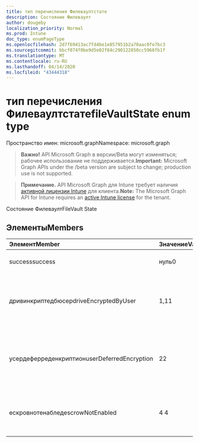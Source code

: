 ```yaml
---
title: тип перечисления Филеваултстате
description: Состояние Филеваулт
author: dougeby
localization_priority: Normal
ms.prod: Intune
doc_type: enumPageType
ms.openlocfilehash: 2d7f69413ac7fd4be1e857951b2a70aac0fe7bc3
ms.sourcegitcommit: bbcf074f0be9d5e02f84c290122850cc5968fb1f
ms.translationtype: MT
ms.contentlocale: ru-RU
ms.lasthandoff: 04/14/2020
ms.locfileid: "43444318"
---
```

# <a name="filevaultstate-enum-type"></a><span data-ttu-id="d8bd4-103">тип перечисления Филеваултстате</span><span class="sxs-lookup"><span data-stu-id="d8bd4-103">fileVaultState enum type</span></span>

<span data-ttu-id="d8bd4-104">Пространство имен: microsoft.graph</span><span class="sxs-lookup"><span data-stu-id="d8bd4-104">Namespace: microsoft.graph</span></span>

> <span data-ttu-id="d8bd4-105">**Важно!** API Microsoft Graph в версии/Beta могут изменяться; рабочее использование не поддерживается.</span><span class="sxs-lookup"><span data-stu-id="d8bd4-105">**Important:** Microsoft Graph APIs under the /beta version are subject to change; production use is not supported.</span></span>

> <span data-ttu-id="d8bd4-106">**Примечание.** API Microsoft Graph для Intune требует наличия [активной лицензии Intune](https://go.microsoft.com/fwlink/?linkid=839381) для клиента.</span><span class="sxs-lookup"><span data-stu-id="d8bd4-106">**Note:** The Microsoft Graph API for Intune requires an [active Intune license](https://go.microsoft.com/fwlink/?linkid=839381) for the tenant.</span></span>

<span data-ttu-id="d8bd4-107">Состояние Филеваулт</span><span class="sxs-lookup"><span data-stu-id="d8bd4-107">FileVault State</span></span>

## <a name="members"></a><span data-ttu-id="d8bd4-108">Элементы</span><span class="sxs-lookup"><span data-stu-id="d8bd4-108">Members</span></span>
|<span data-ttu-id="d8bd4-109">Элемент</span><span class="sxs-lookup"><span data-stu-id="d8bd4-109">Member</span></span>|<span data-ttu-id="d8bd4-110">Значение</span><span class="sxs-lookup"><span data-stu-id="d8bd4-110">Value</span></span>|<span data-ttu-id="d8bd4-111">Описание</span><span class="sxs-lookup"><span data-stu-id="d8bd4-111">Description</span></span>|
|:---|:---|:---|
|<span data-ttu-id="d8bd4-112">success</span><span class="sxs-lookup"><span data-stu-id="d8bd4-112">success</span></span>|<span data-ttu-id="d8bd4-113">нуль</span><span class="sxs-lookup"><span data-stu-id="d8bd4-113">0</span></span>|<span data-ttu-id="d8bd4-114">Успешное состояние Филеваулт</span><span class="sxs-lookup"><span data-stu-id="d8bd4-114">FileVault State Success</span></span>|
|<span data-ttu-id="d8bd4-115">дривинкриптедбюсер</span><span class="sxs-lookup"><span data-stu-id="d8bd4-115">driveEncryptedByUser</span></span>|<span data-ttu-id="d8bd4-116">1,1</span><span class="sxs-lookup"><span data-stu-id="d8bd4-116">1</span></span>|<span data-ttu-id="d8bd4-117">Филеваулт был включен пользователем и не управляется политикой</span><span class="sxs-lookup"><span data-stu-id="d8bd4-117">FileVault has been enabled by user and is not being managed by policy</span></span>|
|<span data-ttu-id="d8bd4-118">усердеферреденкриптион</span><span class="sxs-lookup"><span data-stu-id="d8bd4-118">userDeferredEncryption</span></span>|<span data-ttu-id="d8bd4-119">2</span><span class="sxs-lookup"><span data-stu-id="d8bd4-119">2</span></span>|<span data-ttu-id="d8bd4-120">Политика Филеваулт успешно установлена, но пользователь не начал шифрование</span><span class="sxs-lookup"><span data-stu-id="d8bd4-120">FileVault policy is successfully installed but user has not started encryption</span></span>|
|<span data-ttu-id="d8bd4-121">ескровнотенаблед</span><span class="sxs-lookup"><span data-stu-id="d8bd4-121">escrowNotEnabled</span></span>|<span data-ttu-id="d8bd4-122">4 </span><span class="sxs-lookup"><span data-stu-id="d8bd4-122">4</span></span>|<span data-ttu-id="d8bd4-123">Филеваулт не включен параметр "депонирование ключей восстановления"</span><span class="sxs-lookup"><span data-stu-id="d8bd4-123">FileVault recovery key escrow is not enabled</span></span>|




